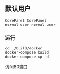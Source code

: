 
## 默认用户

```
CorePanel CorePanel
normal-user normal-user
```



### 运行

```
cd ./build/docker
docker-compose build
docker-compose up -d
```

访问80端口
